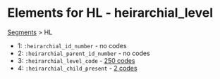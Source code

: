 # Elements for HL - heirarchial_level
[Segments](../segments.md) > HL
* 1: `:heirarchial_id_number` - no codes
* 2: `:heirarchial_parent_id_number` - no codes
* 3: `:heirarchial_level_code` - [250 codes](../elements/HL_3.md)
* 4: `:heirarchial_child_present` - [2 codes](../elements/HL_4.md)
